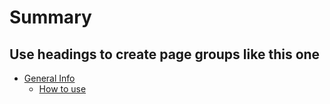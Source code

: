 # Summary

## Use headings to create page groups like this one

* [General Info](source/includes/_general_info.md)
    * [How to use](source/includes/_how_to_use.md)
